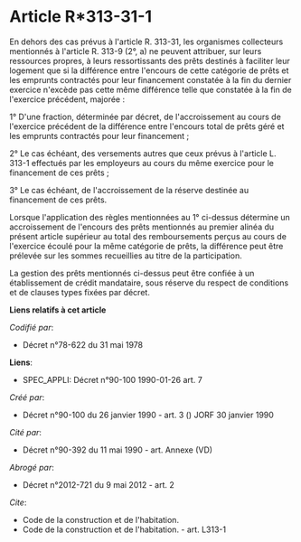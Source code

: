 # Article R*313-31-1

En dehors des cas prévus à l'article R. 313-31, les organismes collecteurs mentionnés à l'article R. 313-9 (2°, a) ne peuvent
attribuer, sur leurs ressources propres, à leurs ressortissants des prêts destinés à faciliter leur logement que si la
différence entre l'encours de cette catégorie de prêts et les emprunts contractés pour leur financement constatée à la fin du
dernier exercice n'excède pas cette même différence telle que constatée à la fin de l'exercice précédent, majorée :

1° D'une fraction, déterminée par décret, de l'accroissement au cours de l'exercice précédent de la différence entre
l'encours total de prêts géré et les emprunts contractés pour leur financement ;

2° Le cas échéant, des versements autres que ceux prévus à l'article L. 313-1 effectués par les employeurs au cours du même
exercice pour le financement de ces prêts ;

3° Le cas échéant, de l'accroissement de la réserve destinée au financement de ces prêts.

Lorsque l'application des règles mentionnées au 1° ci-dessus détermine un accroissement de l'encours des prêts mentionnés au
premier alinéa du présent article supérieur au total des remboursements perçus au cours de l'exercice écoulé pour la même
catégorie de prêts, la différence peut être prélevée sur les sommes recueillies au titre de la participation.

La gestion des prêts mentionnés ci-dessus peut être confiée à un établissement de crédit mandataire, sous réserve du respect
de conditions et de clauses types fixées par décret.

**Liens relatifs à cet article**

_Codifié par_:

  - Décret n°78-622 du 31 mai 1978

**Liens**:

  - SPEC_APPLI: Décret n°90-100 1990-01-26 art. 7

_Créé par_:

  - Décret n°90-100 du 26 janvier 1990 - art. 3 () JORF 30 janvier 1990

_Cité par_:

  - Décret n°90-392 du 11 mai 1990 - art. Annexe (VD)

_Abrogé par_:

  - Décret n°2012-721 du 9 mai 2012 - art. 2

_Cite_:

  - Code de la construction et de l'habitation.
  - Code de la construction et de l'habitation. - art. L313-1
